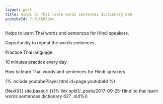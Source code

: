 ```yaml
---
layout: post
title: Hindi to Thai learn words sentences dictionary 896 
youtubeId: 7ifoEKR59ms
---
```

 
 
Helps to learn Thai words and sentences for Hindi speakers.

Opportunitiy to repeat the words sentences. 

Practice Thai language. 
 
10 minutes practice every day. 
 
How to learn Thai words and sentences for Hindi speakers 
 
{% include youtubePlayer.html id=page.youtubeId %}
 
 
[Next]({{ site.baseurl }}{% link  split1/_posts/2017-09-25-Hindi to thai learn words sentences dictionary 427 .md%})
 
